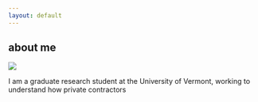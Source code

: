 ```yaml
---
layout: default
---
```


## about me

<img src="/assets/prfile.png" id="profile">

I am a graduate research student at the University of Vermont, working to understand how private contractors 
